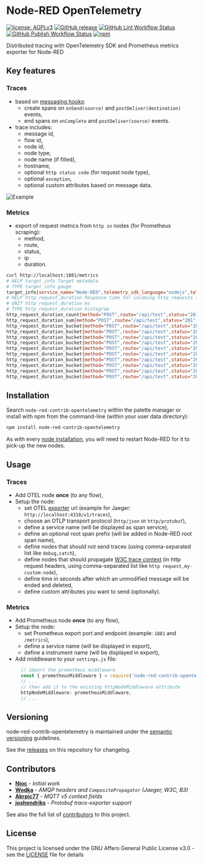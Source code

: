 # Node-RED OpenTelemetry

[![license: AGPLv3](https://img.shields.io/badge/license-AGPLv3-blue.svg)](https://www.gnu.org/licenses/agpl-3.0)
[![GitHub release](https://img.shields.io/github/release/nioc/node-red-contrib-opentelemetry.svg)](https://github.com/nioc/node-red-contrib-opentelemetry/releases/latest)
[![GitHub Lint Workflow Status](https://img.shields.io/github/actions/workflow/status/nioc/node-red-contrib-opentelemetry/commit.yml?label=lint)](https://github.com/nioc/node-red-contrib-opentelemetry/actions/workflows/commit.yml)
[![GitHub Publish Workflow Status](https://img.shields.io/github/actions/workflow/status/nioc/node-red-contrib-opentelemetry/publish.yml?label=publish)](https://github.com/nioc/node-red-contrib-opentelemetry/actions/workflows/publish.yml)
[![npm](https://img.shields.io/npm/dt/node-red-contrib-opentelemetry)](https://www.npmjs.com/package/node-red-contrib-opentelemetry)

Distributed tracing with OpenTelemetry SDK and Prometheus metrics exporter for Node-RED

## Key features

### Traces

- based on [messaging hooks](https://nodered.org/docs/api/hooks/messaging):
  - create spans on `onSend(source)` and `postDeliver(destination)` events,
  - end spans on `onComplete` and `postDeliver(source)` events.
- trace includes:
  - message id,
  - flow id,
  - node id,
  - node type,
  - node name (if filled),
  - hostname,
  - optional `http status code` (for request node type),
  - optional `exception`,
  - optional custom attributes based on message data.

![Example](https://raw.githubusercontent.com/nioc/node-red-contrib-opentelemetry/master/docs/Screenshot_01.png "Example")

### Metrics

- export of request metrics from `http in` nodes (for Prometheus scraping):
  - method,
  - route,
  - status,
  - ip
  - duration.

``` bash
curl http://localhost:1881/metrics
# HELP target_info Target metadata
# TYPE target_info gauge
target_info{service_name="Node-RED",telemetry_sdk_language="nodejs",telemetry_sdk_name="opentelemetry",telemetry_sdk_version="1.30.0"} 1
# HELP http_request_duration Response time for incoming http requests in milliseconds
# UNIT http_request_duration ms
# TYPE http_request_duration histogram
http_request_duration_count{method="POST",route="/api/test",status="201",ip="127.0.0.1"} 5
http_request_duration_sum{method="POST",route="/api/test",status="201",ip="127.0.0.1"} 620
http_request_duration_bucket{method="POST",route="/api/test",status="201",ip="127.0.0.1",le="0"} 0
http_request_duration_bucket{method="POST",route="/api/test",status="201",ip="127.0.0.1",le="25"} 0
http_request_duration_bucket{method="POST",route="/api/test",status="201",ip="127.0.0.1",le="50"} 4
http_request_duration_bucket{method="POST",route="/api/test",status="201",ip="127.0.0.1",le="75"} 4
http_request_duration_bucket{method="POST",route="/api/test",status="201",ip="127.0.0.1",le="100"} 4
http_request_duration_bucket{method="POST",route="/api/test",status="201",ip="127.0.0.1",le="250"} 4
http_request_duration_bucket{method="POST",route="/api/test",status="201",ip="127.0.0.1",le="500"} 4
http_request_duration_bucket{method="POST",route="/api/test",status="201",ip="127.0.0.1",le="1000"} 5
http_request_duration_bucket{method="POST",route="/api/test",status="201",ip="127.0.0.1",le="2000"} 5
http_request_duration_bucket{method="POST",route="/api/test",status="201",ip="127.0.0.1",le="+Inf"} 5
```

## Installation

Search `node-red-contrib-opentelemetry` within the palette manager or install with npm from the command-line (within your user data directory):
``` bash
npm install node-red-contrib-opentelemetry
```

As with every [node installation](https://nodered.org/docs/user-guide/runtime/adding-nodes), you will need to restart Node-RED for it to pick-up the new nodes.

## Usage

### Traces

- Add OTEL node **once** (to any flow),
- Setup the node:
  - set OTEL [exporter](https://opentelemetry.io/docs/instrumentation/js/exporters/) url (example for Jaeger: `http://localhost:4318/v1/traces`),
  - choose an OTLP transport protocol (`http/json` or `http/protobuf`),
  - define a service name (will be displayed as span service),
  - define an optional root span prefix (will be added in Node-RED root span name),
  - define nodes that should not send traces (using comma-separated list like `debug,catch`),
  - define nodes that should propagate [W3C trace context](https://www.w3.org/TR/trace-context/#design-overview) (in http request headers, using comma-separated list like `http request,my-custom-node`),
  - define time in seconds after which an unmodified message will be ended and deleted,
  - define custom attributes you want to send (optionally).

### Metrics

- Add Prometheus node **once** (to any flow),
- Setup the node:
  - set Prometheus export port and endpoint (example: `1881` and `/metrics`),
  - define a service name (will be displayed in export),
  - define a instrument name (will be displayed in export),
- Add middleware to your `settings.js` file:
  ``` js
    // import the prometheus middleware
    const { prometheusMiddleware } = require('node-red-contrib-opentelemetry/lib/prometheus-exporter.js')
    // ...
    // then add it to the existing httpNodeMiddleware attribute
    httpNodeMiddleware: prometheusMiddleware,
    // ...
  ```

## Versioning

node-red-contrib-opentelemetry is maintained under the [semantic versioning](https://semver.org/) guidelines.

See the [releases](https://github.com/nioc/node-red-contrib-opentelemetry/releases) on this repository for changelog.

## Contributors

- **[Nioc](https://github.com/nioc/)** - _Initial work_
- **[Wodka](https://github.com/wodka/)** - _AMQP headers and `CompositePropagator` (Jaeger, W3C, B3)_
- **[Akrpic77](https://github.com/akrpic77/)** - _MQTT v5 context fields_
- **[joshendriks](https://github.com/joshendriks/)** - _Protobuf trace-exporter support_

See also the full list of [contributors](https://github.com/nioc/node-red-contrib-opentelemetry/graphs/contributors) to this project.

## License

This project is licensed under the GNU Affero General Public License v3.0 - see the [LICENSE](LICENSE.md) file for details
